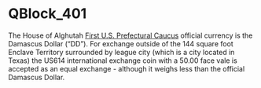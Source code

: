 # QBlock_401

The House of Alghutah [First U.S. Prefectural Caucus](https://github.com/Alghuti-Portfolio/QBlock_401/blob/22c94b22c51b604f9dbd78ecdc103381245fb598/327.pdf) official currency is the Damascus Dollar (“DD”). For exchange outside of the 144 square foot Enclave Territory surrounded by league city (which is a city located in Texas) the US614 international exchange coin with a 50.00 face vale is accepted as an equal exchange - although it weighs less than the official Damascus Dollar.
